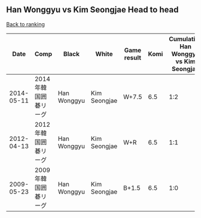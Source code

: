 ## Han Wonggyu vs Kim Seongjae Head to head

[Back to ranking](../../index.md)




| **Date** | **Comp** | **Black** | **White** | **Game result** | **Komi** | **Cumulative Han Wonggyu vs Kim Seongjae** | **Han Wonggyu streak** | **Kim Seongjae streak** | 
| --- | --- | --- | --- | --- | --- | --- | --- | --- |
| 2014-05-11 | 2014年韓国囲碁リーグ | Han Wonggyu | Kim Seongjae | W+7.5 | 6.5 | 1:2 | 0 | 2 | 
| 2012-04-13 | 2012年韓国囲碁リーグ | Han Wonggyu | Kim Seongjae | W+R | 6.5 | 1:1 | 0 | 1 | 
| 2009-05-23 | 2009年韓国囲碁リーグ | Han Wonggyu | Kim Seongjae | B+1.5 | 6.5 | 1:0 | 1 | 0 |




